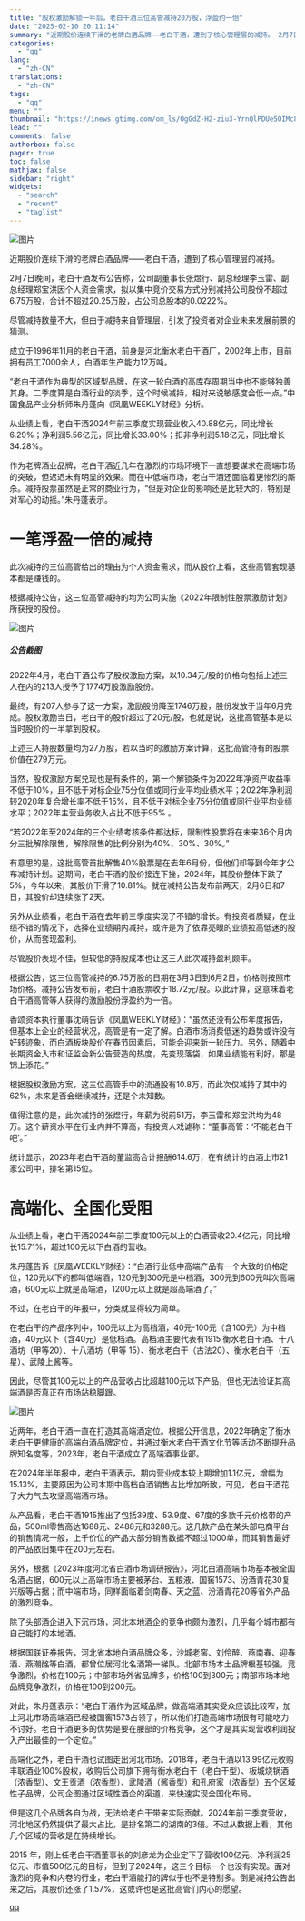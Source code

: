 ```yaml
---
title: "股权激励解锁一年后，老白干酒三位高管减持20万股，浮盈约一倍"
date: "2025-02-10 20:11:14"
summary: "近期股价连续下滑的老牌白酒品牌——老白干酒，遭到了核心管理层的减持。 2月7日晚间，老白干酒发布公..."
categories:
  - "qq"
lang:
  - "zh-CN"
translations:
  - "zh-CN"
tags:
  - "qq"
menu: ""
thumbnail: "https://inews.gtimg.com/om_ls/OgGdZ-H2-ziu3-YrnQlPDUe5OIMc8ORI1U-EkgloGl1rUAA_640360/0"
lead: ""
comments: false
authorbox: false
pager: true
toc: false
mathjax: false
sidebar: "right"
widgets:
  - "search"
  - "recent"
  - "taglist"
---
```


![图片](https://inews.gtimg.com/om_bt/Oo02agMYYZfD0gOLlxi0_odfahYK35FOdRxvTEQ2Y9OYoAA/641)

近期股价连续下滑的老牌白酒品牌——老白干酒，遭到了核心管理层的减持。

2月7日晚间，老白干酒发布公告称，公司副董事长张煜行、副总经理李玉雷、副总经理郑宝洪因个人资金需求，拟以集中竞价交易方式分别减持公司股份不超过6.75万股，合计不超过20.25万股，占公司总股本的0.0222%。

尽管减持数量不大，但由于减持来自管理层，引发了投资者对企业未来发展前景的猜测。

成立于1996年11月的老白干酒，前身是河北衡水老白干酒厂，2002年上市，目前拥有员工7000余人，白酒年生产能力12万吨。

“老白干酒作为典型的区域型品牌，在这一轮白酒的高库存周期当中也不能够独善其身。二季度算是白酒行业的淡季，这个时候减持，相对来说敏感度会低一点。”中国食品产业分析师朱丹蓬向《凤凰WEEKLY财经》分析。

从业绩上看，老白干酒2024年前三季度实现营业收入40.88亿元，同比增长6.29%；净利润5.56亿元，同比增长33.00%；扣非净利润5.18亿元，同比增长34.28%。

作为老牌酒业品牌，老白干酒近几年在激烈的市场环境下一直想要谋求在高端市场的突破，但迟迟未有明显的效果。而在中低端市场，老白干酒还面临着更惨烈的厮杀。减持股票虽然是正常的商业行为，“但是对企业的影响还是比较大的，特别是对军心的动摇。”朱丹蓬表示。

一笔浮盈一倍的减持
=========

此次减持的三位高管给出的理由为个人资金需求，而从股价上看，这些高管套现基本都是赚钱的。

根据减持公告，这三位高管减持的均为公司实施《2022年限制性股票激励计划》所获授的股份。

![图片](https://inews.gtimg.com/om_bt/O_N71ykVopr-yVbuTgfxwESlvBNn-QdALxFagK3Bj1LlwAA/641)

##### 公告截图

2022年4月，老白干酒公布了股权激励方案，以10.34元/股的价格向包括上述三人在内的213人授予了1774万股激励股份。

最终，有207人参与了这一方案，激励股份降至1746万股，股份发放于当年6月完成。股权激励当日，老白干的股价超过了20元/股，也就是说，这批高管基本是以当时股价的一半拿到股权。

上述三人持股数量均为27万股，若以当时的激励方案计算，这批高管持有的股票价值在279万元。

当然，股权激励方案兑现也是有条件的，第一个解锁条件为2022年净资产收益率不低于10%，且不低于对标企业75分位值或同行业平均业绩水平；2022年净利润较2020年复合增长率不低于15%，且不低于对标企业75分位值或同行业平均业绩水平；2022年主营业务收入占比不低于95% 。

“若2022年至2024年的三个业绩考核条件都达标，限制性股票将在未来36个月内分三批解除限售，解除限售的比例分别为40%、30%、30%。”

有意思的是，这批高管首批解售40%股票是在去年6月份，但他们却等到今年才公布减持计划。这期间，老白干酒的股价接连下挫，2024年，其股价整体下跌了5%，今年以来，其股价下滑了10.81%。就在减持公告发布前两天，2月6日和7日，其股价却连续涨了2天。

另外从业绩看，老白干酒在去年前三季度实现了不错的增长。有投资者质疑，在业绩不错的情况下，选择在业绩期内减持，或许是为了依靠亮眼的业绩拉高低迷的股价，从而套现盈利。

尽管股价表现不佳，但较低的持股成本也让这三人此次减持盈利颇丰。

根据公告，这三位高管减持的6.75万股的日期在3月3日到6月2日，价格则按照市场价格。减持公告发布前，老白干酒股票收于18.72元/股。以此计算，这意味着老白干酒高管等人获得的激励股份浮盈约为一倍。

香颂资本执行董事沈萌告诉《凤凰WEEKLY财经》：“虽然还没有公布年度报告，但基本上企业的经营状况，高管是有一定了解。白酒市场消费低迷的趋势或许没有好转迹象，而白酒板块股价在春节因素后，可能会迎来新一轮压力。另外，随着中长期资金入市和证监会新公告营造的热度，先变现落袋，如果业绩能有利好，那是锦上添花。”

根据股权激励方案，这三位高管手中的流通股有10.8万，而此次仅减持了其中的62%，未来是否会继续减持，还是个未知数。

值得注意的是，此次减持的张煜行，年薪为税前51万，李玉雷和郑宝洪均为48万。这个薪资水平在行业内并不算高，有投资人戏谑称：“董事高管：‘不能老白干吧’。”

统计显示，2023年老白干酒的董监高合计报酬614.6万，在有统计的白酒上市21家公司中，排名第15位。

高端化、全国化受阻
=========

从业绩上看，老白干酒2024年前三季度100元以上的白酒营收20.4亿元，同比增长15.71%，超过100元以下白酒的营收。

朱丹蓬告诉《凤凰WEEKLY财经》：“白酒行业低中高端产品有一个大致的价格定位，120元以下的都叫低端酒，120元到300元是中档酒，300元到600元叫次高端酒，600元以上就是高端酒，1200元以上就是超高端酒了。”

不过，在老白干的年报中，分类就显得较为简单。

在老白干的产品序列中，100元以上为高档酒，40元-100元（含100元）为中档酒，40元以下（含40元）是低档酒。高档酒主要代表有1915 衡水老白干酒、十八酒坊（甲等20）、十八酒坊（甲等 15）、衡水老白干（古法20）、衡水老白干（五星）、武陵上酱等。

因此，尽管其100元以上的产品营收占比超越100元以下产品，但也无法验证其高端酒是否真正在市场站稳脚跟。

![图片](https://inews.gtimg.com/om_bt/O4e1O89fIFLKp0FQlMG8znO35jwpIsd37I7CMhL4HuRngAA/641)

近两年，老白干酒一直在打造其高端酒定位。根据公开信息，2022年确定了衡水老白干更健康的高端白酒品牌定位，并通过衡水老白干酒文化节等活动不断提升品牌知名度等，2023年，老白干酒成立了高端酒事业部。

在2024年半年报中，老白干酒表示，期内营业成本较上期增加1.1亿元，增幅为15.13%，主要原因为公司本期中高档白酒销售占比增加所致，可见，老白干酒花了大力气去攻坚高端酒市场。

从产品看，老白干酒1915推出了包括39度、53.9度、67度的多款千元价格带的产品，500ml零售高达1688元、2488元和3288元。这几款产品在某头部电商平台的销售情况一般，上千价位的产品大部分销售数据不超过1000单，而其销售最好的产品依旧集中在200元左右。

另外，根据《2023年度河北省白酒市场调研报告》，河北白酒高端市场基本被全国名酒占据，600元以上高端市场主要被茅台、五粮液、国窖1573、汾酒青花30复兴版等占据；而中端市场，同样面临着剑南春、天之蓝、汾酒青花20等省外产品的激烈竞争。

除了头部酒企进入下沉市场，河北本地酒企的竞争也颇为激烈，几乎每个城市都有自己能打的本地酒。

根据国联证券报告，河北省本地白酒品牌众多，沙城老窖、刘伶醉、燕南春、迎春酒、燕潮酩等白酒，都曾位居河北名酒第一梯队。北部市场本土品牌根基较强，竞争激烈，价格在100元；中部市场外省品牌多，价格100到300元；南部市场本地品牌竞争激烈，价格在100到200元。

对此，朱丹蓬表示：“老白干酒作为区域品牌，做高端酒其实受众应该比较窄，加上河北市场高端酒已经被国窖1573占领了，所以他们打造高端市场很有可能吃力不讨好。老白干酒更多的优势是要在腰部的价格竞争，这个才是其实现营收利润投入产出最佳的一个定位。”

高端化之外，老白干酒也试图走出河北市场。2018年，老白干酒以13.99亿元收购丰联酒业100%股权，收购后公司旗下拥有衡水老白干（老白干型）、板城烧锅酒（浓香型）、文王贡酒（浓香型）、武陵酒（酱香型）和孔府家（浓香型）五个区域性子品牌，公司企图通过区域性酒企的渠道，来快速实现全国化布局。

但是这几个品牌各自为战，无法给老白干带来实际贡献。2024年前三季度营收，河北地区仍然提供了最大占比，是排名第二的湖南的3倍。不过从数据上看，其他几个区域的营收是在持续增长。

2015 年，刚上任老白干酒董事长的刘彦龙为企业定下了营收100亿元、净利润25亿元、市值500亿元的目标，但到了2024年，这三个目标一个也没有实现。面对激烈的竞争和内卷的行业，老白干酒能打的牌似乎也不是特别多。倒是减持公告出来之后，其股价还涨了1.57%，这或许也是这批高管们内心的愿望。

[qq](https://new.qq.com/rain/a/20250210A07Y5400)
